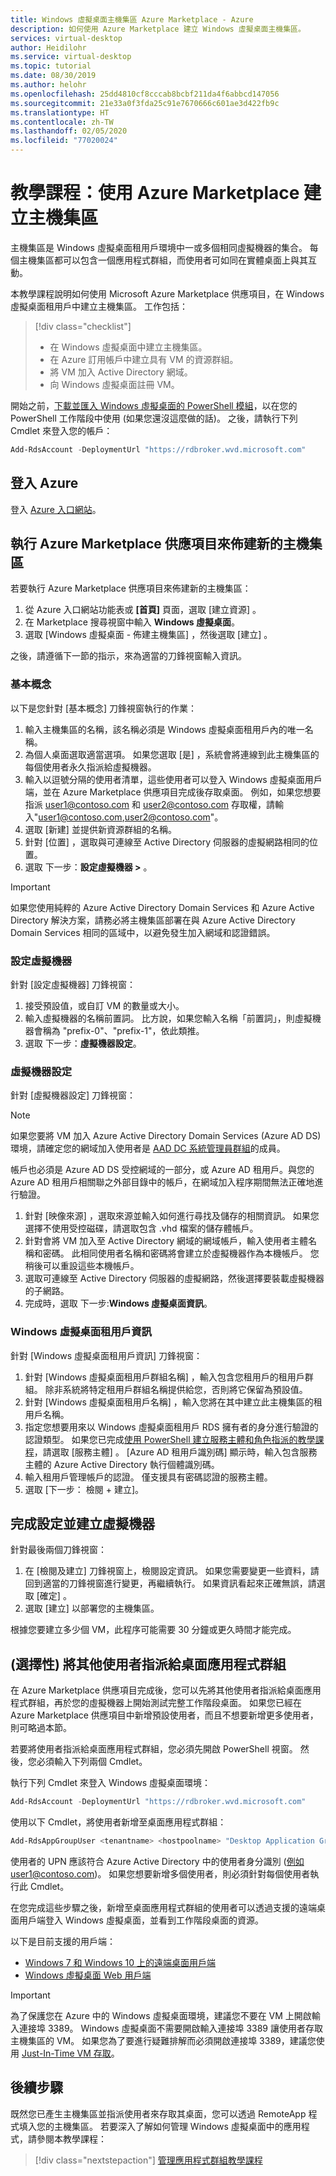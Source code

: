 ```yaml
---
title: Windows 虛擬桌面主機集區 Azure Marketplace - Azure
description: 如何使用 Azure Marketplace 建立 Windows 虛擬桌面主機集區。
services: virtual-desktop
author: Heidilohr
ms.service: virtual-desktop
ms.topic: tutorial
ms.date: 08/30/2019
ms.author: helohr
ms.openlocfilehash: 25dd4810cf8cccab8bcbf211da4f6abbcd147056
ms.sourcegitcommit: 21e33a0f3fda25c91e7670666c601ae3d422fb9c
ms.translationtype: HT
ms.contentlocale: zh-TW
ms.lasthandoff: 02/05/2020
ms.locfileid: "77020024"
---
```

# <a name="tutorial-create-a-host-pool-by-using-the-azure-marketplace"></a>教學課程：使用 Azure Marketplace 建立主機集區

主機集區是 Windows 虛擬桌面租用戶環境中一或多個相同虛擬機器的集合。 每個主機集區都可以包含一個應用程式群組，而使用者可如同在實體桌面上與其互動。

本教學課程說明如何使用 Microsoft Azure Marketplace 供應項目，在 Windows 虛擬桌面租用戶中建立主機集區。 工作包括：

> [!div class="checklist"]
> * 在 Windows 虛擬桌面中建立主機集區。
> * 在 Azure 訂用帳戶中建立具有 VM 的資源群組。
> * 將 VM 加入 Active Directory 網域。
> * 向 Windows 虛擬桌面註冊 VM。

開始之前，[下載並匯入 Windows 虛擬桌面的 PowerShell 模組](https://docs.microsoft.com/powershell/windows-virtual-desktop/overview)，以在您的 PowerShell 工作階段中使用 (如果您還沒這麼做的話)。 之後，請執行下列 Cmdlet 來登入您的帳戶：

```powershell
Add-RdsAccount -DeploymentUrl "https://rdbroker.wvd.microsoft.com"
```

## <a name="sign-in-to-azure"></a>登入 Azure

登入 [Azure 入口網站](https://portal.azure.com)。

## <a name="run-the-azure-marketplace-offering-to-provision-a-new-host-pool"></a>執行 Azure Marketplace 供應項目來佈建新的主機集區

若要執行 Azure Marketplace 供應項目來佈建新的主機集區：

1. 從 Azure 入口網站功能表或 **[首頁]** 頁面，選取 [建立資源]  。
2. 在 Marketplace 搜尋視窗中輸入 **Windows 虛擬桌面**。
3. 選取 [Windows 虛擬桌面 - 佈建主機集區]  ，然後選取 [建立]  。

之後，請遵循下一節的指示，來為適當的刀鋒視窗輸入資訊。

### <a name="basics"></a>基本概念

以下是您針對 [基本概念]  刀鋒視窗執行的作業：

1. 輸入主機集區的名稱，該名稱必須是 Windows 虛擬桌面租用戶內的唯一名稱。
2. 為個人桌面選取適當選項。 如果您選取 [是]  ，系統會將連線到此主機集區的每個使用者永久指派給虛擬機器。
3. 輸入以逗號分隔的使用者清單，這些使用者可以登入 Windows 虛擬桌面用戶端，並在 Azure Marketplace 供應項目完成後存取桌面。 例如，如果您想要指派 user1@contoso.com 和 user2@contoso.com 存取權，請輸入"user1@contoso.com,user2@contoso.com"。
4. 選取 [新建]  並提供新資源群組的名稱。
5. 針對 [位置]  ，選取與可連線至 Active Directory 伺服器的虛擬網路相同的位置。
6. 選取 下一步：**設定虛擬機器 >** 。

>[!IMPORTANT]
>如果您使用純粹的 Azure Active Directory Domain Services 和 Azure Active Directory 解決方案，請務必將主機集區部署在與 Azure Active Directory Domain Services 相同的區域中，以避免發生加入網域和認證錯誤。

### <a name="configure-virtual-machines"></a>設定虛擬機器

針對 [設定虛擬機器]  刀鋒視窗：

1. 接受預設值，或自訂 VM 的數量或大小。
2. 輸入虛擬機器的名稱前置詞。 比方說，如果您輸入名稱「前置詞」，則虛擬機器會稱為 "prefix-0"、"prefix-1"，依此類推。
3. 選取 下一步：**虛擬機器設定**。

### <a name="virtual-machine-settings"></a>虛擬機器設定

針對 [虛擬機器設定]  刀鋒視窗：

>[!NOTE]
> 如果您要將 VM 加入 Azure Active Directory Domain Services (Azure AD DS) 環境，請確定您的網域加入使用者是 [AAD DC 系統管理員群組](../active-directory-domain-services/tutorial-create-instance-advanced.md#configure-an-administrative-group)的成員。
>
> 帳戶也必須是 Azure AD DS 受控網域的一部分，或 Azure AD 租用戶。與您的 Azure AD 租用戶相關聯之外部目錄中的帳戶，在網域加入程序期間無法正確地進行驗證。 

1. 針對 [映像來源]  ，選取來源並輸入如何進行尋找及儲存的相關資訊。 如果您選擇不使用受控磁碟，請選取包含 .vhd 檔案的儲存體帳戶。
2. 針對會將 VM 加入至 Active Directory 網域的網域帳戶，輸入使用者主體名稱和密碼。 此相同使用者名稱和密碼將會建立於虛擬機器作為本機帳戶。 您稍後可以重設這些本機帳戶。
3. 選取可連線至 Active Directory 伺服器的虛擬網路，然後選擇要裝載虛擬機器的子網路。
4. 完成時，選取 下一步:**Windows 虛擬桌面資訊**。

### <a name="windows-virtual-desktop-tenant-information"></a>Windows 虛擬桌面租用戶資訊

針對 [Windows 虛擬桌面租用戶資訊]  刀鋒視窗：

1. 針對 [Windows 虛擬桌面租用戶群組名稱]  ，輸入包含您租用戶的租用戶群組。 除非系統將特定租用戶群組名稱提供給您，否則將它保留為預設值。
2. 針對 [Windows 虛擬桌面租用戶名稱]  ，輸入您將在其中建立此主機集區的租用戶名稱。
3. 指定您想要用來以 Windows 虛擬桌面租用戶 RDS 擁有者的身分進行驗證的認證類型。 如果您已完成[使用 PowerShell 建立服務主體和角色指派的教學課程](./create-service-principal-role-powershell.md)，請選取 [服務主體]  。 [Azure AD 租用戶識別碼]  顯示時，輸入包含服務主體的 Azure Active Directory 執行個體識別碼。
4. 輸入租用戶管理帳戶的認證。 僅支援具有密碼認證的服務主體。
5. 選取 [下一步：  檢閱 + 建立]。

## <a name="complete-setup-and-create-the-virtual-machine"></a>完成設定並建立虛擬機器

針對最後兩個刀鋒視窗：

1. 在 [檢閱及建立]  刀鋒視窗上，檢閱設定資訊。 如果您需要變更一些資料，請回到適當的刀鋒視窗進行變更，再繼續執行。 如果資訊看起來正確無誤，請選取 [確定]  。
2. 選取 [建立]  以部署您的主機集區。

根據您要建立多少個 VM，此程序可能需要 30 分鐘或更久時間才能完成。

## <a name="optional-assign-additional-users-to-the-desktop-application-group"></a>(選擇性) 將其他使用者指派給桌面應用程式群組

在 Azure Marketplace 供應項目完成後，您可以先將其他使用者指派給桌面應用程式群組，再於您的虛擬機器上開始測試完整工作階段桌面。 如果您已經在 Azure Marketplace 供應項目中新增預設使用者，而且不想要新增更多使用者，則可略過本節。

若要將使用者指派給桌面應用程式群組，您必須先開啟 PowerShell 視窗。 然後，您必須輸入下列兩個 Cmdlet。

執行下列 Cmdlet 來登入 Windows 虛擬桌面環境：

```powershell
Add-RdsAccount -DeploymentUrl "https://rdbroker.wvd.microsoft.com"
```

使用以下 Cmdlet，將使用者新增至桌面應用程式群組：

```powershell
Add-RdsAppGroupUser <tenantname> <hostpoolname> "Desktop Application Group" -UserPrincipalName <userupn>
```

使用者的 UPN 應該符合 Azure Active Directory 中的使用者身分識別 (例如user1@contoso.com)。 如果您想要新增多個使用者，則必須針對每個使用者執行此 Cmdlet。

在您完成這些步驟之後，新增至桌面應用程式群組的使用者可以透過支援的遠端桌面用戶端登入 Windows 虛擬桌面，並看到工作階段桌面的資源。

以下是目前支援的用戶端：

- [Windows 7 和 Windows 10 上的遠端桌面用戶端](connect-windows-7-and-10.md)
- [Windows 虛擬桌面 Web 用戶端](connect-web.md)

>[!IMPORTANT]
>為了保護您在 Azure 中的 Windows 虛擬桌面環境，建議您不要在 VM 上開啟輸入連接埠 3389。 Windows 虛擬桌面不需要開啟輸入連接埠 3389 讓使用者存取主機集區的 VM。 如果您為了要進行疑難排解而必須開啟連接埠 3389，建議您使用 [Just-In-Time VM 存取](https://docs.microsoft.com/azure/security-center/security-center-just-in-time)。

## <a name="next-steps"></a>後續步驟

既然您已產生主機集區並指派使用者來存取其桌面，您可以透過 RemoteApp 程式填入您的主機集區。 若要深入了解如何管理 Windows 虛擬桌面中的應用程式，請參閱本教學課程：

> [!div class="nextstepaction"]
> [管理應用程式群組教學課程](./manage-app-groups.md)
